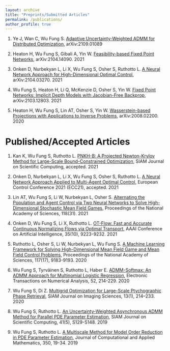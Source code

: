 ```yaml
---
layout: archive
title: "Preprints/Submitted Articles"
permalink: /publications/
author_profile: true
---
```


<!-- {% if author.googlescholar %}
  You can also find my articles on <u><a href="{{author.googlescholar}}">my Google Scholar profile</a>.</u>
{% endif %}

{% include base_path %}

{% for post in site.publications reversed %}
  {% include archive-single.html %}
{% endfor %}
 -->


<!-- invited (i) and contributed (c) talks -->
1. Ye J, Wan C, Wu Fung S. [Adaptive Uncertainty-Weighted ADMM for Distributed Optimization](https://arxiv.org/abs/2109.01089), arXiv:2109.01089

2. Heaton H, Wu Fung S, Gibali A, Yin W. [Feasibility-based Fixed Point Networks](https://arxiv.org/abs/2104.14090), arXiv:2104.14090. 2021

3. Onken D, Nurbekyan L, Li X, Wu Fung S, Osher S, Ruthotto L. [A Neural Network Approach for High-Dimensional Optimal Control](https://arxiv.org/abs/2104.03270), arXiv:2104.03270. 2021

4. Wu Fung S, Heaton H, Li Q, McKenzie D, Osher S, Yin W. [Fixed Point Networks: Implicit Depth Models with Jacobian-Free Backprop](https://arxiv.org/abs/2103.12803), arXiv:2103.12803. 2021

5. Heaton H, Wu Fung S, Lin AT, Osher S, Yin W. [Wasserstein-based Projections with Applications to Inverse Problems](https://arxiv.org/abs/2008.02200), arXiv:2008.02200. 2020


Published/Accepted Articles
======
1. Kan K, Wu Fung S, Ruthotto L. [PNKH-B: A Projected Newton-Krylov Method for Large-Scale Bound-Constrained Optimization](https://arxiv.org/abs/2005.13639), SIAM Journal on Scientific Computing, accepted. 2021

2. Onken D, Nurbekyan L, Li X, Wu Fung S, Osher S, Ruthotto L. [A Neural Network Approach Applied to Multi-Agent Optimal Control](https://arxiv.org/abs/2011.04757), European Control Conference 2021 (ECC21), accepted. 2021

3. Lin AT, Wu Fung S, Li W, Nurbekyan L, Osher S. [Alternating the Population and Agent Control via Two Neural Networks to Solve High-Dimensional Stochastic Mean Field Games](https://www.pnas.org/content/118/31/e2024713118), Proceedings of the National Academy of Sciences, 118(31). 2021

4. Onken D, Wu Fung S, Li X, Ruthotto L. [OT-Flow: Fast and Accurate Continuous Normalizing Flows via Optimal Transport](https://ojs.aaai.org/index.php/AAAI/article/view/17113), AAAI Conference on Artificial Intelligence, 35(10), 9223-9232. 2021

5. Ruthotto L, Osher S, Li W, Nurbekyan L, Wu Fung S. [A Machine Learning Framework for Solving High-Dimensional Mean Field Game and Mean Field Control Problems](https://www.pnas.org/content/117/17/9183), Proceedings of the National Academy of Sciences, 117(17), 9183-9193. 2020

6. Wu Fung S, Tyrväinen S, Ruthotto L, Haber E. [ADMM-Softmax: An ADMM Approach for Multinomial Logistic Regression](http://etna.mcs.kent.edu/volumes/2011-2020/vol52/abstract.php?vol=52&pages=214-229), Electronic Transactions on Numerical Analysis, 52, 214-229. 2020

7. Wu Fung S, Di Z. [Multigrid Optimization for Large-Scale Ptychographic Phase Retrieval](https://epubs.siam.org/doi/abs/10.1137/18M1223915), SIAM Journal on Imaging Sciences, 13(1), 214–233. 2020

8. Wu Fung S, Ruthotto L. [An Uncertainty-Weighted Asynchronous ADMM Method for Parallel PDE Parameter Estimation](https://epubs.siam.org/doi/abs/10.1137/18M119166X?journalCode=sjoce3), SIAM Journal on Scientific Computing, 41(5), S129-S148. 2019

9. Wu Fung S, Ruthotto L. [A Multiscale Method for Model Order Reduction in PDE Parameter Estimation](https://www.sciencedirect.com/science/article/abs/pii/S0377042718305946?via%3Dihub), Journal of Computational and Applied Mathematics, 350, 19-34. 2019

